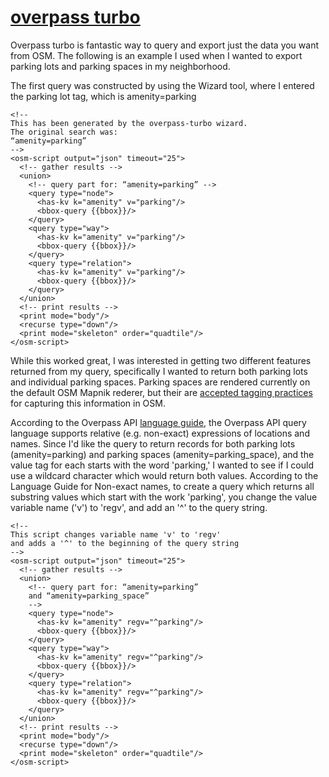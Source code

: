 # [overpass turbo](http://overpass-turbo.eu)   

Overpass turbo is fantastic way to query and export just the data you want from OSM.  The following is an example I used when I wanted to export parking lots and parking spaces in my neighborhood.

The first query was constructed by using the Wizard tool, where I entered the parking lot tag, which is amenity=parking

```
<!--
This has been generated by the overpass-turbo wizard.
The original search was:
“amenity=parking”
-->
<osm-script output="json" timeout="25">
  <!-- gather results -->
  <union>
    <!-- query part for: “amenity=parking” -->
    <query type="node">
      <has-kv k="amenity" v="parking"/>
      <bbox-query {{bbox}}/>
    </query>
    <query type="way">
      <has-kv k="amenity" v="parking"/>
      <bbox-query {{bbox}}/>
    </query>
    <query type="relation">
      <has-kv k="amenity" v="parking"/>
      <bbox-query {{bbox}}/>
    </query>
  </union>
  <!-- print results -->
  <print mode="body"/>
  <recurse type="down"/>
  <print mode="skeleton" order="quadtile"/>
</osm-script>
```
While this worked great, I was interested in getting two different features returned from my query, specifically I wanted to return both parking lots and individual parking spaces.  Parking spaces are rendered currently on the default OSM Mapnik rederer, but their are [accepted tagging practices](http://wiki.openstreetmap.org/wiki/Tag:amenity%3Dparking_space) for capturing this information in OSM.  

According to the Overpass API [language guide](http://wiki.openstreetmap.org/wiki/Overpass_API/Language_Guide), the Overpass API query language supports relative (e.g. non-exact) expressions of locations and names.  Since I'd like the query to return records for both parking lots (amenity=parking) and parking spaces (amenity=parking_space), and the value tag for each starts with the word 'parking,' I wanted to see if I could use a wildcard character which would return both values.  According to the Language Guide for Non-exact names, to create a query which returns all substring values which start with the work 'parking', you change the value variable name ('v') to 'regv', and add an '^' to the query string.  

```
<!--
This script changes variable name 'v' to 'regv'
and adds a '^' to the beginning of the query string 
-->
<osm-script output="json" timeout="25">
  <!-- gather results -->
  <union>
    <!-- query part for: “amenity=parking” 
    and “amenity=parking_space” 
    -->
    <query type="node">
      <has-kv k="amenity" regv="^parking"/>
      <bbox-query {{bbox}}/>
    </query>
    <query type="way">
      <has-kv k="amenity" regv="^parking"/>
      <bbox-query {{bbox}}/>
    </query>
    <query type="relation">
      <has-kv k="amenity" regv="^parking"/>
      <bbox-query {{bbox}}/>
    </query>
  </union>
  <!-- print results -->
  <print mode="body"/>
  <recurse type="down"/>
  <print mode="skeleton" order="quadtile"/>
</osm-script>
```
